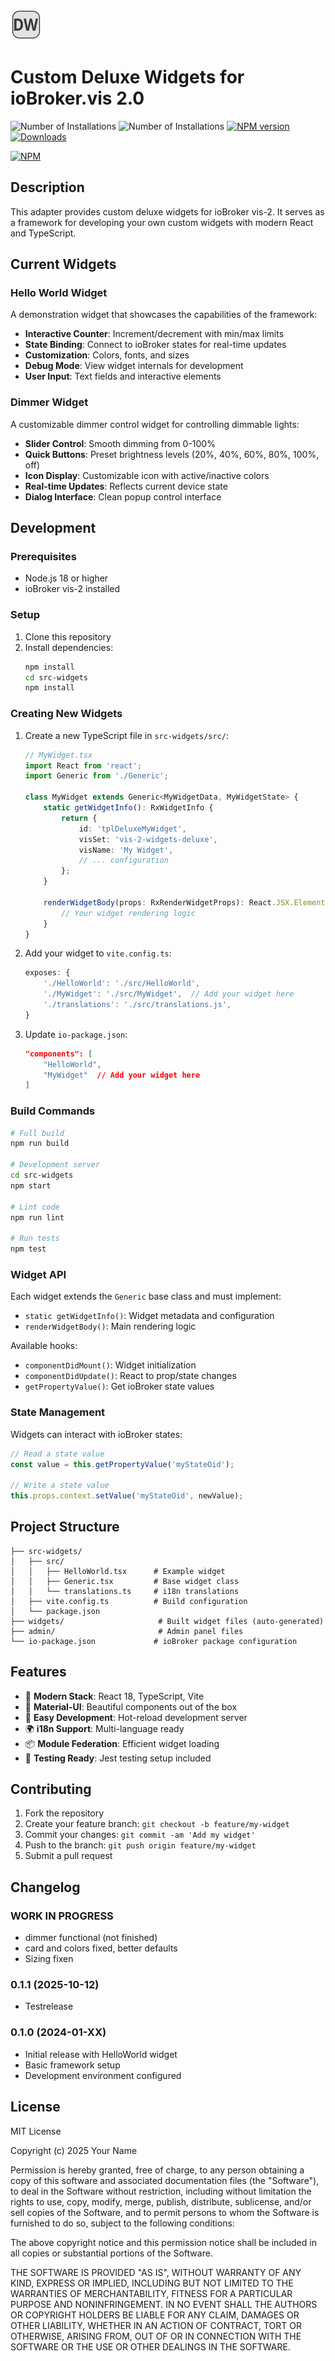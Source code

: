 ![Logo](admin/vis-2-widgets-deluxe.png)

# Custom Deluxe Widgets for ioBroker.vis 2.0

![Number of Installations](http://iobroker.live/badges/vis-2-widgets-deluxe-installed.svg)
![Number of Installations](http://iobroker.live/badges/vis-2-widgets-deluxe-stable.svg)
[![NPM version](http://img.shields.io/npm/v/iobroker.vis-2-widgets-deluxe.svg)](https://www.npmjs.com/package/iobroker.vis-2-widgets-deluxe)
[![Downloads](https://img.shields.io/npm/dm/iobroker.vis-2-widgets-deluxe.svg)](https://www.npmjs.com/package/iobroker.vis-2-widgets-deluxe)

[![NPM](https://nodei.co/npm/iobroker.vis-2-widgets-deluxe.png?downloads=true)](https://nodei.co/npm/iobroker.vis-2-widgets-deluxe/)

## Description

This adapter provides custom deluxe widgets for ioBroker vis-2. It serves as a framework for developing your own custom widgets with modern React and TypeScript.

## Current Widgets

### Hello World Widget

A demonstration widget that showcases the capabilities of the framework:

- **Interactive Counter**: Increment/decrement with min/max limits
- **State Binding**: Connect to ioBroker states for real-time updates
- **Customization**: Colors, fonts, and sizes
- **Debug Mode**: View widget internals for development
- **User Input**: Text fields and interactive elements

### Dimmer Widget

A customizable dimmer control widget for controlling dimmable lights:

- **Slider Control**: Smooth dimming from 0-100%
- **Quick Buttons**: Preset brightness levels (20%, 40%, 60%, 80%, 100%, off)
- **Icon Display**: Customizable icon with active/inactive colors
- **Real-time Updates**: Reflects current device state
- **Dialog Interface**: Clean popup control interface

## Development

### Prerequisites

- Node.js 18 or higher
- ioBroker vis-2 installed

### Setup

1. Clone this repository
2. Install dependencies:
    ```bash
    npm install
    cd src-widgets
    npm install
    ```

### Creating New Widgets

1. Create a new TypeScript file in `src-widgets/src/`:

    ```typescript
    // MyWidget.tsx
    import React from 'react';
    import Generic from './Generic';

    class MyWidget extends Generic<MyWidgetData, MyWidgetState> {
        static getWidgetInfo(): RxWidgetInfo {
            return {
                id: 'tplDeluxeMyWidget',
                visSet: 'vis-2-widgets-deluxe',
                visName: 'My Widget',
                // ... configuration
            };
        }

        renderWidgetBody(props: RxRenderWidgetProps): React.JSX.Element {
            // Your widget rendering logic
        }
    }
    ```

2. Add your widget to `vite.config.ts`:

    ```typescript
    exposes: {
        './HelloWorld': './src/HelloWorld',
        './MyWidget': './src/MyWidget',  // Add your widget here
        './translations': './src/translations.js',
    }
    ```

3. Update `io-package.json`:
    ```json
    "components": [
        "HelloWorld",
        "MyWidget"  // Add your widget here
    ]
    ```

### Build Commands

```bash
# Full build
npm run build

# Development server
cd src-widgets
npm start

# Lint code
npm run lint

# Run tests
npm test
```

### Widget API

Each widget extends the `Generic` base class and must implement:

- `static getWidgetInfo()`: Widget metadata and configuration
- `renderWidgetBody()`: Main rendering logic

Available hooks:

- `componentDidMount()`: Widget initialization
- `componentDidUpdate()`: React to prop/state changes
- `getPropertyValue()`: Get ioBroker state values

### State Management

Widgets can interact with ioBroker states:

```typescript
// Read a state value
const value = this.getPropertyValue('myStateOid');

// Write a state value
this.props.context.setValue('myStateOid', newValue);
```

## Project Structure

```
├── src-widgets/
│   ├── src/
│   │   ├── HelloWorld.tsx      # Example widget
│   │   ├── Generic.tsx         # Base widget class
│   │   └── translations.ts     # i18n translations
│   ├── vite.config.ts          # Build configuration
│   └── package.json
├── widgets/                     # Built widget files (auto-generated)
├── admin/                       # Admin panel files
└── io-package.json             # ioBroker package configuration
```

## Features

- 🚀 **Modern Stack**: React 18, TypeScript, Vite
- 🎨 **Material-UI**: Beautiful components out of the box
- 🔧 **Easy Development**: Hot-reload development server
- 🌍 **i18n Support**: Multi-language ready
- 📦 **Module Federation**: Efficient widget loading
- 🧪 **Testing Ready**: Jest testing setup included

## Contributing

1. Fork the repository
2. Create your feature branch: `git checkout -b feature/my-widget`
3. Commit your changes: `git commit -am 'Add my widget'`
4. Push to the branch: `git push origin feature/my-widget`
5. Submit a pull request

## Changelog

<!--
  Placeholder for the next version (at the beginning of the line):
  ### **WORK IN PROGRESS**
-->

### **WORK IN PROGRESS**

- dimmer functional (not finished)
- card and colors fixed, better defaults
- Sizing fixen

### 0.1.1 (2025-10-12)

- Testrelease

### 0.1.0 (2024-01-XX)

- Initial release with HelloWorld widget
- Basic framework setup
- Development environment configured

## License

MIT License

Copyright (c) 2025 Your Name

Permission is hereby granted, free of charge, to any person obtaining a copy
of this software and associated documentation files (the "Software"), to deal
in the Software without restriction, including without limitation the rights
to use, copy, modify, merge, publish, distribute, sublicense, and/or sell
copies of the Software, and to permit persons to whom the Software is
furnished to do so, subject to the following conditions:

The above copyright notice and this permission notice shall be included in all
copies or substantial portions of the Software.

THE SOFTWARE IS PROVIDED "AS IS", WITHOUT WARRANTY OF ANY KIND, EXPRESS OR
IMPLIED, INCLUDING BUT NOT LIMITED TO THE WARRANTIES OF MERCHANTABILITY,
FITNESS FOR A PARTICULAR PURPOSE AND NONINFRINGEMENT. IN NO EVENT SHALL THE
AUTHORS OR COPYRIGHT HOLDERS BE LIABLE FOR ANY CLAIM, DAMAGES OR OTHER
LIABILITY, WHETHER IN AN ACTION OF CONTRACT, TORT OR OTHERWISE, ARISING FROM,
OUT OF OR IN CONNECTION WITH THE SOFTWARE OR THE USE OR OTHER DEALINGS IN THE
SOFTWARE.
